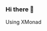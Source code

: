 ### Hi there 👋
Using XMonad
<!--
**abcde-svg/abcde-svg** is a ✨ _special_ ✨ repository because its `README.md` (this file) appears on your GitHub profile.

Here are some ideas to get you started:

- 🔭 I’m currently working on ...
- 🌱 I’m currently learning haskell
- 👯 I’m looking to collaborate on ...
- 🤔 I’m looking for help with ...
- 💬 Ask me about Arch Linux
- 📫 How to reach me: ...
- 😄 Pronouns: ...
- ⚡ Fun fact: ...
-->

